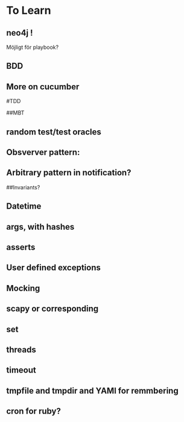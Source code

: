 # To Learn

## neo4j !

Möjligt för playbook?

## BDD

## More on cucumber


#TDD


##MBT


## random test/test oracles



## Obsverver pattern:


## Arbitrary pattern in notification?


##Invariants?


## Datetime

## args, with hashes

## asserts

## User defined exceptions

## Mocking

## scapy or corresponding

## set

## threads

## timeout

## tmpfile and tmpdir and YAMl for remmbering

## cron for ruby?






